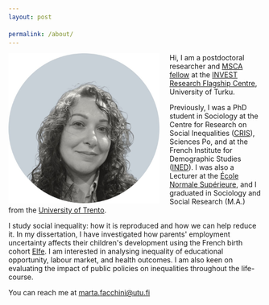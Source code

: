 ```yaml
---
layout: post

permalink: /about/
---
```




<img align="left" src="/assets/marta_facchini.jpg" alt="Photo of Marta Facchini" style="margin-right: 20px;width: 300px; height: auto;">


Hi, I am a postdoctoral researcher and [MSCA fellow](https://marie-sklodowska-curie-actions.ec.europa.eu/) at the [INVEST Research Flagship Centre](https://invest.utu.fi/), University of Turku. 

Previously, I was a PhD student in Sociology at the Centre for Research on Social Inequalities ([CRIS](https://www.sciencespo.fr/osc/en.html)), Sciences Po, and at the French Institute for Demographic Studies ([INED](https://www.ined.fr/en/)). I was also a Lecturer at the [École Normale Supérieure](https://www.ens.psl.eu/en), and I graduated in Sociology and Social Research (M.A.) from the [University of Trento](https://www.sociologia.unitn.it/en). 


I study social inequality: how it is reproduced and how we can help reduce it. In my dissertation, I have investigated how parents' employment uncertainty affects their children's development using the French birth cohort [Elfe](https://www.elfe-france.fr/en/). I am interested in analysing inequality of educational opportunity, labour market, and health outcomes. I am also keen on evaluating the impact of public policies on inequalities throughout the life-course. 

You can reach me at <a href="mailto:marta.facchini@utu.fi">marta.facchini@utu.fi</a>



